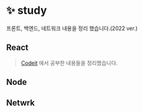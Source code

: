 # ✨ study
프론트, 백엔드, 네트워크 내용을 정리 했습니다.(2022 ver.)

## React
> [Codeit](https://www.codeit.kr/) 에서 공부한 내용들을 정리했습니다.

## Node


## Netwrk
